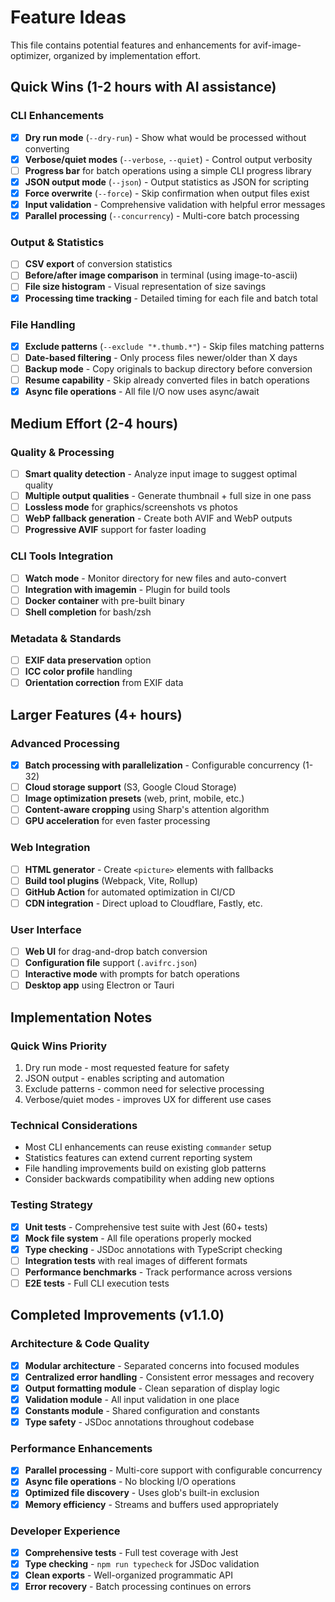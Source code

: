 # Feature Ideas

This file contains potential features and enhancements for avif-image-optimizer, organized by implementation effort.

## Quick Wins (1-2 hours with AI assistance)

### CLI Enhancements
- [x] **Dry run mode** (`--dry-run`) - Show what would be processed without converting
- [x] **Verbose/quiet modes** (`--verbose`, `--quiet`) - Control output verbosity
- [ ] **Progress bar** for batch operations using a simple CLI progress library
- [x] **JSON output mode** (`--json`) - Output statistics as JSON for scripting
- [x] **Force overwrite** (`--force`) - Skip confirmation when output files exist
- [x] **Input validation** - Comprehensive validation with helpful error messages
- [x] **Parallel processing** (`--concurrency`) - Multi-core batch processing

### Output & Statistics
- [ ] **CSV export** of conversion statistics
- [ ] **Before/after image comparison** in terminal (using image-to-ascii)
- [ ] **File size histogram** - Visual representation of size savings
- [x] **Processing time tracking** - Detailed timing for each file and batch total

### File Handling
- [x] **Exclude patterns** (`--exclude "*.thumb.*"`) - Skip files matching patterns
- [ ] **Date-based filtering** - Only process files newer/older than X days
- [ ] **Backup mode** - Copy originals to backup directory before conversion
- [ ] **Resume capability** - Skip already converted files in batch operations
- [x] **Async file operations** - All file I/O now uses async/await

## Medium Effort (2-4 hours)

### Quality & Processing
- [ ] **Smart quality detection** - Analyze input image to suggest optimal quality
- [ ] **Multiple output qualities** - Generate thumbnail + full size in one pass
- [ ] **Lossless mode** for graphics/screenshots vs photos
- [ ] **WebP fallback generation** - Create both AVIF and WebP outputs
- [ ] **Progressive AVIF** support for faster loading

### CLI Tools Integration
- [ ] **Watch mode** - Monitor directory for new files and auto-convert
- [ ] **Integration with imagemin** - Plugin for build tools
- [ ] **Docker container** with pre-built binary
- [ ] **Shell completion** for bash/zsh

### Metadata & Standards
- [ ] **EXIF data preservation** option
- [ ] **ICC color profile** handling
- [ ] **Orientation correction** from EXIF data

## Larger Features (4+ hours)

### Advanced Processing
- [x] **Batch processing with parallelization** - Configurable concurrency (1-32)
- [ ] **Cloud storage support** (S3, Google Cloud Storage)
- [ ] **Image optimization presets** (web, print, mobile, etc.)
- [ ] **Content-aware cropping** using Sharp's attention algorithm
- [ ] **GPU acceleration** for even faster processing

### Web Integration
- [ ] **HTML generator** - Create `<picture>` elements with fallbacks
- [ ] **Build tool plugins** (Webpack, Vite, Rollup)
- [ ] **GitHub Action** for automated optimization in CI/CD
- [ ] **CDN integration** - Direct upload to Cloudflare, Fastly, etc.

### User Interface
- [ ] **Web UI** for drag-and-drop batch conversion
- [ ] **Configuration file** support (`.avifrc.json`)
- [ ] **Interactive mode** with prompts for batch operations
- [ ] **Desktop app** using Electron or Tauri

## Implementation Notes

### Quick Wins Priority
1. Dry run mode - most requested feature for safety
2. JSON output - enables scripting and automation  
3. Exclude patterns - common need for selective processing
4. Verbose/quiet modes - improves UX for different use cases

### Technical Considerations
- Most CLI enhancements can reuse existing `commander` setup
- Statistics features can extend current reporting system
- File handling improvements build on existing glob patterns
- Consider backwards compatibility when adding new options

### Testing Strategy
- [x] **Unit tests** - Comprehensive test suite with Jest (60+ tests)
- [x] **Mock file system** - All file operations properly mocked
- [x] **Type checking** - JSDoc annotations with TypeScript checking
- [ ] **Integration tests** with real images of different formats
- [ ] **Performance benchmarks** - Track performance across versions
- [ ] **E2E tests** - Full CLI execution tests

## Completed Improvements (v1.1.0)

### Architecture & Code Quality
- [x] **Modular architecture** - Separated concerns into focused modules
- [x] **Centralized error handling** - Consistent error messages and recovery
- [x] **Output formatting module** - Clean separation of display logic
- [x] **Validation module** - All input validation in one place
- [x] **Constants module** - Shared configuration and constants
- [x] **Type safety** - JSDoc annotations throughout codebase

### Performance Enhancements
- [x] **Parallel processing** - Multi-core support with configurable concurrency
- [x] **Async file operations** - No blocking I/O operations
- [x] **Optimized file discovery** - Uses glob's built-in exclusion
- [x] **Memory efficiency** - Streams and buffers used appropriately

### Developer Experience
- [x] **Comprehensive tests** - Full test coverage with Jest
- [x] **Type checking** - `npm run typecheck` for JSDoc validation
- [x] **Clean exports** - Well-organized programmatic API
- [x] **Error recovery** - Batch processing continues on errors